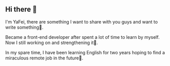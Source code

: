 ## Hi there 👋
 I'm YaFei, there are something I want to share with you guys and want to write something🤔.
 
 Became a front-end developer after spent a lot of time to learn by myself. Now I still working on and strengthening it🌱.
 
 In my spare time, I have been learning English for two years hoping to find a miraculous remote job in the future🔭.

<!--
**weiyafei-add/weiyafei-add** is a ✨ _special_ ✨ repository because its `README.md` (this file) appears on your GitHub profile.

Here are some ideas to get you started:

- 🔭 I’m currently working on ...
- 🌱 I’m currently learning ...
- 👯 I’m looking to collaborate on ...
- 🤔 I’m looking for help with ...
- 💬 Ask me about ...
- 📫 How to reach me: ...
- 😄 Pronouns: ...
- ⚡ Fun fact: ...
-->
